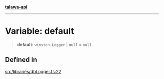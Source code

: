 [**talawa-api**](../../../README.md)

***

# Variable: default

> **default**: `winston.Logger` \| `null` = `null`

## Defined in

[src/libraries/dbLogger.ts:22](https://github.com/Suyash878/talawa-api/blob/095e6964ce2a06c1c30d1acf81b6162203f1db91/src/libraries/dbLogger.ts#L22)
